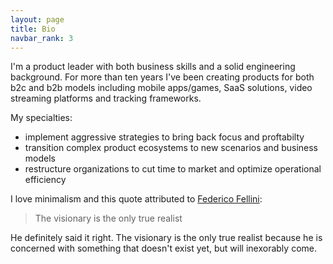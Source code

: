 ```yaml
---
layout: page
title: Bio
navbar_rank: 3
---
```

I'm a product leader with both business skills and a solid engineering background. For more than ten years I've been creating products for both b2c and b2b models including mobile apps/games, SaaS solutions, video streaming platforms and tracking frameworks.

My specialties:
- implement aggressive strategies to bring back focus and proftabilty
- transition complex product ecosystems to new scenarios and business models
- restructure organizations to cut time to market and optimize operational efficiency

I love minimalism and this quote attributed to [Federico Fellini](https://en.wikipedia.org/wiki/Federico_Fellini):

> The visionary is the only true realist

He definitely said it right. The visionary is the only true realist because he is concerned with something that doesn't exist yet, but will inexorably come.
